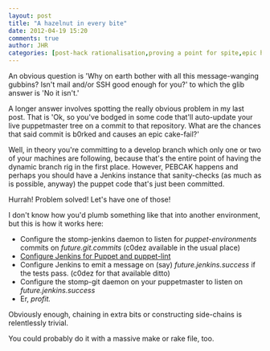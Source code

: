 ```yaml
---
layout: post
title: "A hazelnut in every bite"
date: 2012-04-19 15:20
comments: true
author: JHR
categories: [post-hack rationalisation,proving a point for spite,epic handwave]
---
```


An obvious question is 'Why on earth bother with all this message-wanging gubbins? Isn't mail and/or SSH good enough for you?' to which the glib answer is 'No it isn't.'

A longer answer involves spotting the really obvious problem in my last post. That is 'Ok, so you've bodged in some code that'll auto-update your live puppetmaster tree on a commit to that repository. What are the chances that said commit is b0rked and causes an epic cake-fail?'

Well, in theory you're committing to a develop branch which only one or two of your machines are following, because that's the entire point of having the dynamic branch rig in the first place. However, PEBCAK happens and perhaps you should have a Jenkins instance that sanity-checks (as much as is possible, anyway) the puppet code that's just been committed.

Hurrah! Problem solved! Let's have one of those!

I don't know how you'd plumb something like that into another environment, but this is how it works here:

* Configure the stomp-jenkins daemon to listen for _puppet-environments_ commits on _future.git.commits_ (c0dez available in the usual place)
* [Configure Jenkins for Puppet and puppet-lint](http://vstone.eu/puppet-modules-in-jenkins/)
* Configure Jenkins to emit a message on (say) _future.jenkins.success_ if the tests pass. (c0dez for that available ditto)
* Configure the stomp-git daemon on your puppetmaster to listen on _future.jenkins.success_
* Er, _profit._

Obviously enough, chaining in extra bits or constructing side-chains is relentlessly trivial.

You could probably do it with a massive make or rake file, too. 

